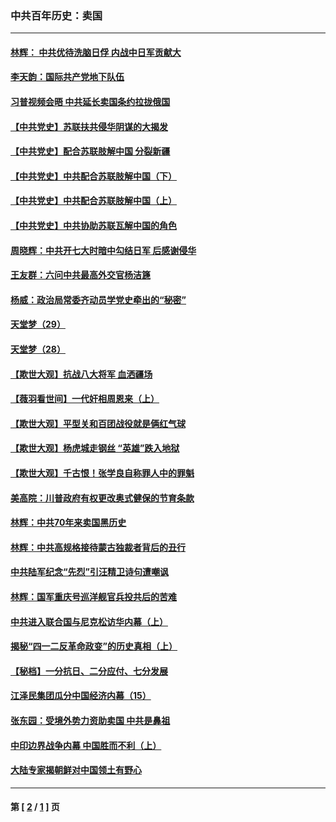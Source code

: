 ### 中共百年历史：卖国
---
#### [林辉： 中共优待洗脑日俘 内战中日军贡献大](../../pages/nf1176117/n13624644.md?05170430) 
#### [李天韵：国际共产党地下队伍](../../pages/nf1176117/n13611808.md?05170430) 
#### [习普视频会晤 中共延长卖国条约拉拢俄国](../../pages/nf1176117/n13060971.md?05170430) 
#### [【中共党史】苏联扶共侵华阴谋的大揭发](../../pages/nf1176117/n13056050.md?05170430) 
#### [【中共党史】配合苏联肢解中国 分裂新疆](../../pages/nf1176117/n13040700.md?05170430) 
#### [【中共党史】中共配合苏联肢解中国（下）](../../pages/nf1176117/n13035660.md?05170430) 
#### [【中共党史】中共配合苏联肢解中国（上）](../../pages/nf1176117/n13030262.md?05170430) 
#### [【中共党史】中共协助苏联瓦解中国的角色](../../pages/nf1176117/n13018109.md?05170430) 
#### [周晓辉：中共开七大时暗中勾结日军 后感谢侵华](../../pages/nf1176117/n12921960.md?05170430) 
#### [王友群：六问中共最高外交官杨洁篪](../../pages/nf1176117/n12836495.md?05170430) 
#### [杨威：政治局常委齐动员学党史牵出的“秘密”](../../pages/nf1176117/n12764642.md?05170430) 
#### [天堂梦（29）](../../pages/nf1176117/n12408465.md?05170430) 
#### [天堂梦（28）](../../pages/nf1176117/n12408309.md?05170430) 
#### [【欺世大观】抗战八大将军 血洒疆场](../../pages/nf1176117/n12357044.md?05170430) 
#### [【薇羽看世间】一代奸相周恩来（上）](../../pages/nf1176117/n12401109.md?05170430) 
#### [【欺世大观】平型关和百团战役就是俩红气球](../../pages/nf1176117/n12359157.md?05170430) 
#### [【欺世大观】杨虎城走钢丝 “英雄”跌入地狱](../../pages/nf1176117/n12358840.md?05170430) 
#### [【欺世大观】千古恨！张学良自称罪人中的罪魁](../../pages/nf1176117/n12358629.md?05170430) 
#### [美高院：川普政府有权更改奥式健保的节育条款](../../pages/nf1176117/n12242171.md?05170430) 
#### [林辉：中共70年来卖国黑历史](../../pages/nf1176117/n11552181.md?05170430) 
#### [林辉：中共高规格接待蒙古独裁者背后的丑行](../../pages/nf1176117/n11225005.md?05170430) 
#### [中共陆军纪念“先烈”引汪精卫诗句遭嘲讽](../../pages/nf1176117/n11153345.md?05170430) 
#### [林辉：国军重庆号巡洋舰官兵投共后的苦难](../../pages/nf1176117/n10997801.md?05170430) 
#### [中共进入联合国与尼克松访华内幕（上）](../../pages/nf1176117/n10138788.md?05170430) 
#### [揭秘“四一二反革命政变”的历史真相（上）](../../pages/nf1176117/n9996650.md?05170430) 
#### [【秘档】一分抗日、二分应付、七分发展](../../pages/nf1176117/n9331484.md?05170430) 
#### [江泽民集团瓜分中国经济内幕（15）](../../pages/nf1176117/n9268584.md?05170430) 
#### [张东园：受境外势力资助卖国 中共是鼻祖](../../pages/nf1176117/n9272480.md?05170430) 
#### [中印边界战争内幕 中国胜而不利（上）](../../pages/nf1176117/n9252458.md?05170430) 
#### [大陆专家揭朝鲜对中国领土有野心](../../pages/nf1176117/n9074056.md?05170430) 

---
#### 第 [ [2](./2.md?05170430) / [1](./1.md?05170430) ] 页
